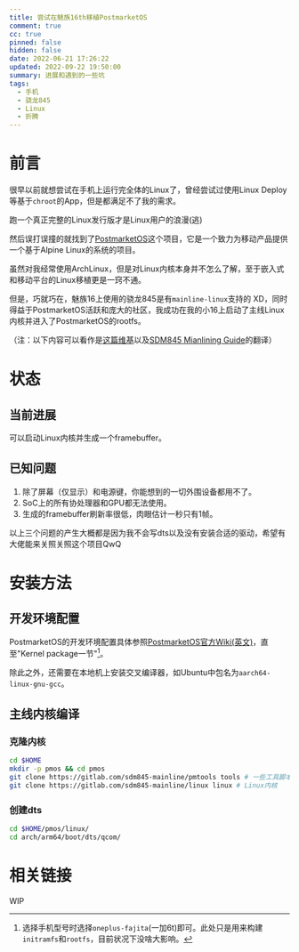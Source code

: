 ```yaml
---
title: 尝试在魅族16th移植PostmarketOS
comment: true
cc: true
pinned: false
hidden: false
date: 2022-06-21 17:26:22
updated: 2022-09-22 19:50:00
summary: 进展和遇到的一些坑
tags:
  - 手机
  - 骁龙845
  - Linux
  - 折腾
---
```


# 前言

很早以前就想尝试在手机上运行完全体的Linux了，曾经尝试过使用Linux Deploy等基于`chroot`的App，但是都满足不了我的需求。

跑一个真正完整的Linux发行版才是Linux用户的浪漫(逃)

然后误打误撞的就找到了[PostmarketOS](https://postmarketos.org/)这个项目，它是一个致力为移动产品提供一个基于Alpine Linux的系统的项目。

虽然对我经常使用ArchLinux，但是对Linux内核本身并不怎么了解，至于嵌入式和移动平台的Linux移植更是一窍不通。

但是，巧就巧在，魅族16上使用的骁龙845是有`mainline-linux`支持的 XD，同时得益于PostmarketOS活跃和庞大的社区，我成功在我的小16上启动了主线Linux内核并进入了PostmarketOS的rootfs。

（注：以下内容可以看作是[这篇维基](https://wiki.postmarketos.org/wiki/Meizu_16th_(meizu-m1882))以及[SDM845 Mianlining Guide](https://wiki.postmarketos.org/wiki/SDM845_Mainlining)的翻译）

# 状态

## 当前进展

可以启动Linux内核并生成一个framebuffer。

## 已知问题

1. 除了屏幕（仅显示）和电源键，你能想到的一切外围设备都用不了。
2. SoC上的所有协处理器和GPU都无法使用。
3. 生成的framebuffer刷新率很低，肉眼估计一秒只有1帧。

以上三个问题的产生大概都是因为我不会写dts以及没有安装合适的驱动，希望有大佬能来关照关照这个项目QwQ

# 安装方法

## 开发环境配置

PostmarketOS的开发环境配置具体参照[PostmarketOS官方Wiki(英文)](https://wiki.postmarketos.org/wiki/Porting_to_a_new_device)，直至"Kernel package一节"[^1]。

除此之外，还需要在本地机上安装交叉编译器，如Ubuntu中包名为`aarch64-linux-gnu-gcc`。

## 主线内核编译


### 克隆内核

```bash
cd $HOME
mkdir -p pmos && cd pmos
git clone https://gitlab.com/sdm845-mainline/pmtools tools # 一些工具脚本
git clone https://gitlab.com/sdm845-mainline/linux linux # Linux内核
```

### 创建dts

```bash
cd $HOME/pmos/linux/
cd arch/arm64/boot/dts/qcom/

```

# 相关链接

WIP

[^1]: 选择手机型号时选择`oneplus-fajita`(一加6t)即可。此处只是用来构建`initramfs`和`rootfs`，目前状况下没啥大影响。
